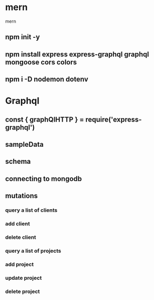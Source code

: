 # mern
mern
## npm init -y 
## npm install express express-graphql graphql mongoose cors colors
## npm i -D nodemon dotenv

# Graphql
## const { graphQlHTTP } = require('express-graphql')
## sampleData
## schema
## connecting to mongodb
## mutations
### query a list of clients
### add client
### delete client
### query a list of projects
### add project
### update project
### delete project